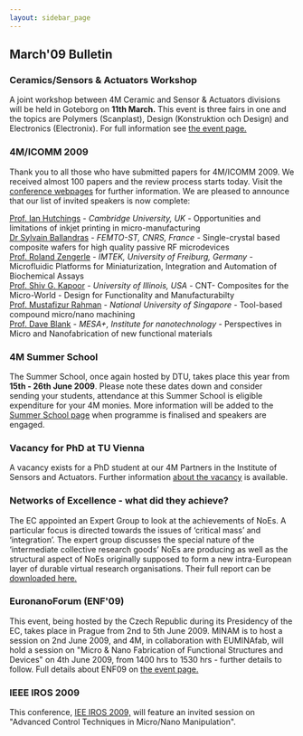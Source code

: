 ```yaml
---
layout: sidebar_page
---
```


## March'09 Bulletin

<!--break-->
### Ceramics/Sensors & Actuators Workshop

A joint workshop between 4M Ceramic and Sensor & Actuators divisions will be held in Goteborg on <strong>11th March.</strong>   This event is three fairs in one and the topics are Polymers (Scanplast), Design (Konstruktion och Design) and Electronics (Electronix). For full information see [the event page.](/node/55)

### 4M/ICOMM 2009

Thank you to all those who have submitted papers for 4M/ICOMM 2009. We received almost 100 papers and the review process starts today. Visit the [conference webpages](/4m-association/conference/2009 "conference webpages") for further information. We are pleased to announce that our list of invited speakers is now complete:  

[Prof. Ian Hutchings](/node/76) - <i>Cambridge University, UK</i> -  Opportunities and limitations of inkjet printing in micro-manufacturing    
[Dr Sylvain Ballandras](/node/72) - <i>FEMTO-ST, CNRS, France</i> - Single-crystal based composite wafers for high quality passive RF microdevices  
[Prof. Roland Zengerle](/node/71) - <i>IMTEK, University of Freiburg, Germany</i> - Microfluidic Platforms for Miniaturization, Integration and Automation of Biochemical Assays  
[Prof. Shiv G. Kapoor](/node/73) - <i>University of Illinois, USA</i> - CNT- Composites for the Micro-World - Design for Functionality and Manufacturabilty  
[Prof. Mustafizur Rahman](/4m-association/conference/2009/Speakers/Mustafizur-Rahman) - <i>National University of Singapore</i> - Tool-based compound micro/nano machining  
[Prof. Dave Blank](/4m-association/conference/2009/Speakers/DaveBlank) - <i>MESA+, Institute for nanotechnology</i> - Perspectives in Micro and Nanofabrication of new functional materials  

### 4M Summer School

The Summer School, once again hosted by DTU, takes place this year from **15th - 26th June 2009**. Please note these dates down and consider sending your students, attendance at this Summer School is eligible expenditure for your 4M monies. More information will be added to the [Summer School page](/4m-association/event/4M-Summer-School) when programme is finalised and speakers are engaged.

### Vacancy for PhD at TU Vienna

A vacancy exists for a PhD student at our 4M Partners in the Institute of Sensors and Actuators. Further information [about the vacancy](/4m-association/content/PhD-position-ISAS-TU-Vienna) is available. 

### Networks of Excellence - what did they achieve?

The EC appointed an Expert Group to look at the achievements of NoEs. A particular focus is directed towards the issues of ‘critical mass’ and ‘integration’. The expert group discusses the special nature of the ‘intermediate collective research goods’ NoEs are producing as well as the structural aspect of NoEs originally supposed to form a new intra-European layer of durable virtual research organisations. Their full report can be [downloaded here.](/4m-association/content/Expert-Group-future-Networks-Excellence-Final-Report)  

### EuronanoForum (ENF'09)

This event, being hosted by the Czech Republic during its Presidency of the EC, takes place in Prague from 2nd to 5th June 2009. MINAM is to host a session on 2nd June 2009, and 4M, in collaboration with EUMINAfab, will hold a session on "Micro & Nano Fabrication of Functional Structures and Devices" on 4th June 2009, from 1400 hrs to 1530 hrs - further details to follow. Full details about ENF09 on [the event page.](/node/68 "4M events list")

### IEEE IROS 2009

This conference, [IEE IROS 2009,](http://www.iros09.mtu.edu/index.php/IROS_2009:_The_2009_IEEE/RSJ_International_Conference_on_Intelligent_RObots_and_Systems) will feature an invited session on "Advanced Control Techniques in Micro/Nano Manipulation".